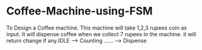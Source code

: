 # Coffee-Machine-using-FSM

To Design a Coffee machine. This machine will take 1,2,3 rupees coin as input. It will dispense coffee when we collect 7 rupees in the machine. it will return change if any.IDLE --> Counting ...... --> Dispense
